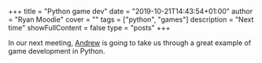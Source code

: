 +++
title = "Python game dev"
date = "2019-10-21T14:43:54+01:00"
author = "Ryan Moodie"
cover = ""
tags = ["python", "games"]
description = "Next time"
showFullContent = false
type = "posts"
+++

In our next meeting, [Andrew](../../author/andrew-blance) is going to take us through a great example of game development in Python.

<i class="fas fa-gamepad"></i> <i class="fas fa-dice"></i> <i class="fas fa-chess"></i> <i class="fas fa-puzzle-piece"></i> <i class="fas fa-dice-d20"></i>
